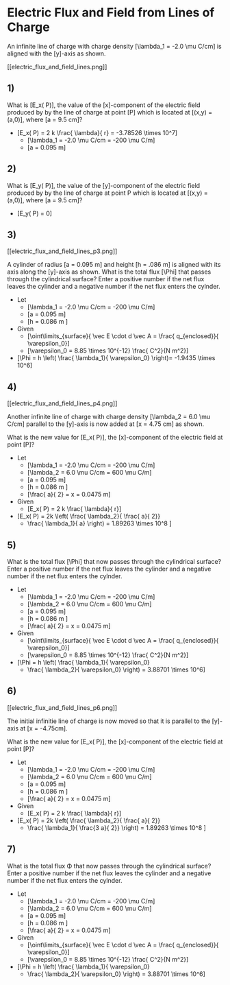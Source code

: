# Electric Flux and Field from Lines of Charge

An infinite line of charge with charge density 
\[\lambda_1 = -2.0 \mu C/cm\] is aligned with 
the \[y\]-axis as shown.

[[electric_flux_and_field_lines.png]]

## 1)
What is \[E_x( P)\], the value of the \[x\]-component 
of the electric field produced by by the line of charge 
at point \[P\] which is located at \[(x,y) = (a,0)\], 
where \[a = 9.5 cm\]?

* \[E_x( P) = 2 k \frac{ \lambda}{ r} = -3.78526 \times 10^7\]
  * \[\lambda_1 = -2.0 \mu C/cm = -200 \mu C/m\]
  * \[a = 0.095 m\]

## 2)
What is \[E_y( P)\], the value of the \[y\]-component of the electric 
field produced by by the line of charge at point P which is located at 
\[(x,y) = (a,0)\], where \[a = 9.5 cm\]?

*  \[E_y( P) = 0\]

## 3)
[[electric_flux_and_field_lines_p3.png]]

A cylinder of radius \[a = 0.095 m\] and height \[h = .086 m\] is aligned 
with its axis along the \[y\]-axis as shown. What is the total flux 
\[\Phi\] that passes through the cylindrical surface? Enter a positive 
number if the net flux leaves the cylinder and a negative number 
if the net flux enters the cylnder.

* Let
  * \[\lambda_1 = -2.0 \mu C/cm = -200 \mu C/m\]
  * \[a = 0.095 m\]
  * \[h = 0.086 m \]
* Given 
  * \[\oint\limits_{surface}{ \vec E \cdot d \vec A = \frac{ q_{enclosed}}{ \varepsilon_0}\]
  * \[\varepsilon_0 = 8.85 \times 10^{-12} \frac{ C^2}{N m^2}\]
* \[\Phi = h \left( \frac{ \lambda_1}{ \varepsilon_0} \right)= -1.9435 \times 10^6\]

## 4)
[[electric_flux_and_field_lines_p4.png]]

Another infinite line of charge with charge density \[\lambda_2 = 6.0 \mu C/cm\]
parallel to the \[y\]-axis is now added at \[x = 4.75 cm\] as shown.

What is the new value for \[E_x( P)\], the \[x\]-component of the electric 
field at point \[P\]?

* Let
  * \[\lambda_1 = -2.0 \mu C/cm = -200 \mu C/m\]
  * \[\lambda_2 = 6.0 \mu C/cm = 600 \mu C/m\]
  * \[a = 0.095 m\]
  * \[h = 0.086 m \]
  * \[\frac{ a}{ 2} = x = 0.0475 m\]
* Given 
  * \[E_x( P) = 2 k \frac{ \lambda}{ r}\]
* \[E_x( P) = 2k \left( \frac{ \lambda_2}{ \frac{ a}{ 2}} 
    + \frac{ \lambda_1}{ a} \right) 
    = 1.89263 \times 10^8 \]


## 5)
What is the total flux \[\Phi\] that now passes through the cylindrical surface? Enter a 
positive number if the net flux leaves the cylinder and a negative number if the net 
flux enters the cylnder.


* Let
  * \[\lambda_1 = -2.0 \mu C/cm = -200 \mu C/m\]
  * \[\lambda_2 = 6.0 \mu C/cm = 600 \mu C/m\]
  * \[a = 0.095 m\]
  * \[h = 0.086 m \]
  * \[\frac{ a}{ 2} = x = 0.0475 m\]
* Given 
  * \[\oint\limits_{surface}{ \vec E \cdot d \vec A = \frac{ q_{enclosed}}{ \varepsilon_0}\]
  * \[\varepsilon_0 = 8.85 \times 10^{-12} \frac{ C^2}{N m^2}\]
* \[\Phi = h \left( \frac{ \lambda_1}{ \varepsilon_0} 
    + \frac{ \lambda_2}{ \varepsilon_0} \right)
    = 3.88701 \times 10^6\]

## 6)
[[electric_flux_and_field_lines_p6.png]]

The initial infinitie line of charge is now moved so that it is parallel to the 
\[y\]-axis at \[x = -4.75cm\].

What is the new value for \[E_x( P)\], the \[x\]-component of the electric field at point \[P\]?

* Let
  * \[\lambda_1 = -2.0 \mu C/cm = -200 \mu C/m\]
  * \[\lambda_2 = 6.0 \mu C/cm = 600 \mu C/m\]
  * \[a = 0.095 m\]
  * \[h = 0.086 m \]
  * \[\frac{ a}{ 2} = x = 0.0475 m\]
* Given 
  * \[E_x( P) = 2 k \frac{ \lambda}{ r}\]
* \[E_x( P) = 2k \left( \frac{ \lambda_2}{ \frac{ a}{ 2}} 
    + \frac{ \lambda_1}{ \frac{3 a}{ 2}} \right) 
    = 1.89263 \times 10^8 \]

## 7)
What is the total flux Φ that now passes through the cylindrical surface? Enter a 
positive number if the net flux leaves the cylinder and a negative number if the net 
flux enters the cylnder.

* Let
  * \[\lambda_1 = -2.0 \mu C/cm = -200 \mu C/m\]
  * \[\lambda_2 = 6.0 \mu C/cm = 600 \mu C/m\]
  * \[a = 0.095 m\]
  * \[h = 0.086 m \]
  * \[\frac{ a}{ 2} = x = 0.0475 m\]
* Given 
  * \[\oint\limits_{surface}{ \vec E \cdot d \vec A = \frac{ q_{enclosed}}{ \varepsilon_0}\]
  * \[\varepsilon_0 = 8.85 \times 10^{-12} \frac{ C^2}{N m^2}\]
* \[\Phi = h \left( \frac{ \lambda_1}{ \varepsilon_0} 
    + \frac{ \lambda_2}{ \varepsilon_0} \right)
    = 3.88701 \times 10^6\]